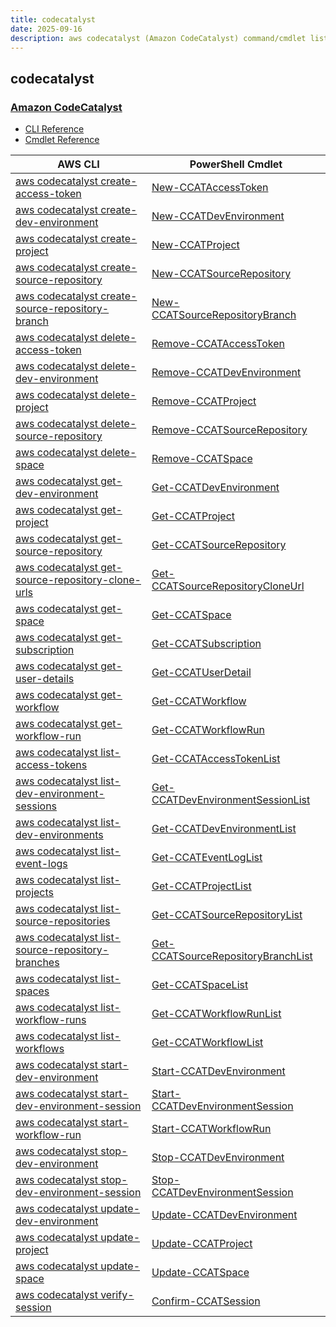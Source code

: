 ```yaml
---
title: codecatalyst
date: 2025-09-16
description: aws codecatalyst (Amazon CodeCatalyst) command/cmdlet list.
---
```


## codecatalyst

### [Amazon CodeCatalyst](https://aws.amazon.com/codecatalyst/)

* [CLI Reference](https://awscli.amazonaws.com/v2/documentation/api/latest/reference/codecatalyst/index.html)
* [Cmdlet Reference](https://docs.aws.amazon.com/powershell/latest/reference/items/CodeCatalyst_cmdlets.html)

|AWS CLI|PowerShell Cmdlet|
|----|----|
|[aws codecatalyst create-access-token](https://awscli.amazonaws.com/v2/documentation/api/latest/reference/codecatalyst/create-access-token.html)|[New-CCATAccessToken](https://docs.aws.amazon.com/powershell/latest/reference/items/New-CCATAccessToken.html)|
|[aws codecatalyst create-dev-environment](https://awscli.amazonaws.com/v2/documentation/api/latest/reference/codecatalyst/create-dev-environment.html)|[New-CCATDevEnvironment](https://docs.aws.amazon.com/powershell/latest/reference/items/New-CCATDevEnvironment.html)|
|[aws codecatalyst create-project](https://awscli.amazonaws.com/v2/documentation/api/latest/reference/codecatalyst/create-project.html)|[New-CCATProject](https://docs.aws.amazon.com/powershell/latest/reference/items/New-CCATProject.html)|
|[aws codecatalyst create-source-repository](https://awscli.amazonaws.com/v2/documentation/api/latest/reference/codecatalyst/create-source-repository.html)|[New-CCATSourceRepository](https://docs.aws.amazon.com/powershell/latest/reference/items/New-CCATSourceRepository.html)|
|[aws codecatalyst create-source-repository-branch](https://awscli.amazonaws.com/v2/documentation/api/latest/reference/codecatalyst/create-source-repository-branch.html)|[New-CCATSourceRepositoryBranch](https://docs.aws.amazon.com/powershell/latest/reference/items/New-CCATSourceRepositoryBranch.html)|
|[aws codecatalyst delete-access-token](https://awscli.amazonaws.com/v2/documentation/api/latest/reference/codecatalyst/delete-access-token.html)|[Remove-CCATAccessToken](https://docs.aws.amazon.com/powershell/latest/reference/items/Remove-CCATAccessToken.html)|
|[aws codecatalyst delete-dev-environment](https://awscli.amazonaws.com/v2/documentation/api/latest/reference/codecatalyst/delete-dev-environment.html)|[Remove-CCATDevEnvironment](https://docs.aws.amazon.com/powershell/latest/reference/items/Remove-CCATDevEnvironment.html)|
|[aws codecatalyst delete-project](https://awscli.amazonaws.com/v2/documentation/api/latest/reference/codecatalyst/delete-project.html)|[Remove-CCATProject](https://docs.aws.amazon.com/powershell/latest/reference/items/Remove-CCATProject.html)|
|[aws codecatalyst delete-source-repository](https://awscli.amazonaws.com/v2/documentation/api/latest/reference/codecatalyst/delete-source-repository.html)|[Remove-CCATSourceRepository](https://docs.aws.amazon.com/powershell/latest/reference/items/Remove-CCATSourceRepository.html)|
|[aws codecatalyst delete-space](https://awscli.amazonaws.com/v2/documentation/api/latest/reference/codecatalyst/delete-space.html)|[Remove-CCATSpace](https://docs.aws.amazon.com/powershell/latest/reference/items/Remove-CCATSpace.html)|
|[aws codecatalyst get-dev-environment](https://awscli.amazonaws.com/v2/documentation/api/latest/reference/codecatalyst/get-dev-environment.html)|[Get-CCATDevEnvironment](https://docs.aws.amazon.com/powershell/latest/reference/items/Get-CCATDevEnvironment.html)|
|[aws codecatalyst get-project](https://awscli.amazonaws.com/v2/documentation/api/latest/reference/codecatalyst/get-project.html)|[Get-CCATProject](https://docs.aws.amazon.com/powershell/latest/reference/items/Get-CCATProject.html)|
|[aws codecatalyst get-source-repository](https://awscli.amazonaws.com/v2/documentation/api/latest/reference/codecatalyst/get-source-repository.html)|[Get-CCATSourceRepository](https://docs.aws.amazon.com/powershell/latest/reference/items/Get-CCATSourceRepository.html)|
|[aws codecatalyst get-source-repository-clone-urls](https://awscli.amazonaws.com/v2/documentation/api/latest/reference/codecatalyst/get-source-repository-clone-urls.html)|[Get-CCATSourceRepositoryCloneUrl](https://docs.aws.amazon.com/powershell/latest/reference/items/Get-CCATSourceRepositoryCloneUrl.html)|
|[aws codecatalyst get-space](https://awscli.amazonaws.com/v2/documentation/api/latest/reference/codecatalyst/get-space.html)|[Get-CCATSpace](https://docs.aws.amazon.com/powershell/latest/reference/items/Get-CCATSpace.html)|
|[aws codecatalyst get-subscription](https://awscli.amazonaws.com/v2/documentation/api/latest/reference/codecatalyst/get-subscription.html)|[Get-CCATSubscription](https://docs.aws.amazon.com/powershell/latest/reference/items/Get-CCATSubscription.html)|
|[aws codecatalyst get-user-details](https://awscli.amazonaws.com/v2/documentation/api/latest/reference/codecatalyst/get-user-details.html)|[Get-CCATUserDetail](https://docs.aws.amazon.com/powershell/latest/reference/items/Get-CCATUserDetail.html)|
|[aws codecatalyst get-workflow](https://awscli.amazonaws.com/v2/documentation/api/latest/reference/codecatalyst/get-workflow.html)|[Get-CCATWorkflow](https://docs.aws.amazon.com/powershell/latest/reference/items/Get-CCATWorkflow.html)|
|[aws codecatalyst get-workflow-run](https://awscli.amazonaws.com/v2/documentation/api/latest/reference/codecatalyst/get-workflow-run.html)|[Get-CCATWorkflowRun](https://docs.aws.amazon.com/powershell/latest/reference/items/Get-CCATWorkflowRun.html)|
|[aws codecatalyst list-access-tokens](https://awscli.amazonaws.com/v2/documentation/api/latest/reference/codecatalyst/list-access-tokens.html)|[Get-CCATAccessTokenList](https://docs.aws.amazon.com/powershell/latest/reference/items/Get-CCATAccessTokenList.html)|
|[aws codecatalyst list-dev-environment-sessions](https://awscli.amazonaws.com/v2/documentation/api/latest/reference/codecatalyst/list-dev-environment-sessions.html)|[Get-CCATDevEnvironmentSessionList](https://docs.aws.amazon.com/powershell/latest/reference/items/Get-CCATDevEnvironmentSessionList.html)|
|[aws codecatalyst list-dev-environments](https://awscli.amazonaws.com/v2/documentation/api/latest/reference/codecatalyst/list-dev-environments.html)|[Get-CCATDevEnvironmentList](https://docs.aws.amazon.com/powershell/latest/reference/items/Get-CCATDevEnvironmentList.html)|
|[aws codecatalyst list-event-logs](https://awscli.amazonaws.com/v2/documentation/api/latest/reference/codecatalyst/list-event-logs.html)|[Get-CCATEventLogList](https://docs.aws.amazon.com/powershell/latest/reference/items/Get-CCATEventLogList.html)|
|[aws codecatalyst list-projects](https://awscli.amazonaws.com/v2/documentation/api/latest/reference/codecatalyst/list-projects.html)|[Get-CCATProjectList](https://docs.aws.amazon.com/powershell/latest/reference/items/Get-CCATProjectList.html)|
|[aws codecatalyst list-source-repositories](https://awscli.amazonaws.com/v2/documentation/api/latest/reference/codecatalyst/list-source-repositories.html)|[Get-CCATSourceRepositoryList](https://docs.aws.amazon.com/powershell/latest/reference/items/Get-CCATSourceRepositoryList.html)|
|[aws codecatalyst list-source-repository-branches](https://awscli.amazonaws.com/v2/documentation/api/latest/reference/codecatalyst/list-source-repository-branches.html)|[Get-CCATSourceRepositoryBranchList](https://docs.aws.amazon.com/powershell/latest/reference/items/Get-CCATSourceRepositoryBranchList.html)|
|[aws codecatalyst list-spaces](https://awscli.amazonaws.com/v2/documentation/api/latest/reference/codecatalyst/list-spaces.html)|[Get-CCATSpaceList](https://docs.aws.amazon.com/powershell/latest/reference/items/Get-CCATSpaceList.html)|
|[aws codecatalyst list-workflow-runs](https://awscli.amazonaws.com/v2/documentation/api/latest/reference/codecatalyst/list-workflow-runs.html)|[Get-CCATWorkflowRunList](https://docs.aws.amazon.com/powershell/latest/reference/items/Get-CCATWorkflowRunList.html)|
|[aws codecatalyst list-workflows](https://awscli.amazonaws.com/v2/documentation/api/latest/reference/codecatalyst/list-workflows.html)|[Get-CCATWorkflowList](https://docs.aws.amazon.com/powershell/latest/reference/items/Get-CCATWorkflowList.html)|
|[aws codecatalyst start-dev-environment](https://awscli.amazonaws.com/v2/documentation/api/latest/reference/codecatalyst/start-dev-environment.html)|[Start-CCATDevEnvironment](https://docs.aws.amazon.com/powershell/latest/reference/items/Start-CCATDevEnvironment.html)|
|[aws codecatalyst start-dev-environment-session](https://awscli.amazonaws.com/v2/documentation/api/latest/reference/codecatalyst/start-dev-environment-session.html)|[Start-CCATDevEnvironmentSession](https://docs.aws.amazon.com/powershell/latest/reference/items/Start-CCATDevEnvironmentSession.html)|
|[aws codecatalyst start-workflow-run](https://awscli.amazonaws.com/v2/documentation/api/latest/reference/codecatalyst/start-workflow-run.html)|[Start-CCATWorkflowRun](https://docs.aws.amazon.com/powershell/latest/reference/items/Start-CCATWorkflowRun.html)|
|[aws codecatalyst stop-dev-environment](https://awscli.amazonaws.com/v2/documentation/api/latest/reference/codecatalyst/stop-dev-environment.html)|[Stop-CCATDevEnvironment](https://docs.aws.amazon.com/powershell/latest/reference/items/Stop-CCATDevEnvironment.html)|
|[aws codecatalyst stop-dev-environment-session](https://awscli.amazonaws.com/v2/documentation/api/latest/reference/codecatalyst/stop-dev-environment-session.html)|[Stop-CCATDevEnvironmentSession](https://docs.aws.amazon.com/powershell/latest/reference/items/Stop-CCATDevEnvironmentSession.html)|
|[aws codecatalyst update-dev-environment](https://awscli.amazonaws.com/v2/documentation/api/latest/reference/codecatalyst/update-dev-environment.html)|[Update-CCATDevEnvironment](https://docs.aws.amazon.com/powershell/latest/reference/items/Update-CCATDevEnvironment.html)|
|[aws codecatalyst update-project](https://awscli.amazonaws.com/v2/documentation/api/latest/reference/codecatalyst/update-project.html)|[Update-CCATProject](https://docs.aws.amazon.com/powershell/latest/reference/items/Update-CCATProject.html)|
|[aws codecatalyst update-space](https://awscli.amazonaws.com/v2/documentation/api/latest/reference/codecatalyst/update-space.html)|[Update-CCATSpace](https://docs.aws.amazon.com/powershell/latest/reference/items/Update-CCATSpace.html)|
|[aws codecatalyst verify-session](https://awscli.amazonaws.com/v2/documentation/api/latest/reference/codecatalyst/verify-session.html)|[Confirm-CCATSession](https://docs.aws.amazon.com/powershell/latest/reference/items/Confirm-CCATSession.html)|

